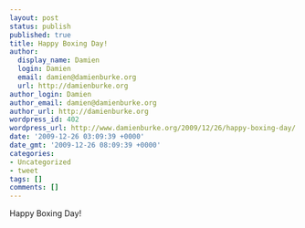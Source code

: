 ```yaml
---
layout: post
status: publish
published: true
title: Happy Boxing Day!
author:
  display_name: Damien
  login: Damien
  email: damien@damienburke.org
  url: http://damienburke.org
author_login: Damien
author_email: damien@damienburke.org
author_url: http://damienburke.org
wordpress_id: 402
wordpress_url: http://www.damienburke.org/2009/12/26/happy-boxing-day/
date: '2009-12-26 03:09:39 +0000'
date_gmt: '2009-12-26 08:09:39 +0000'
categories:
- Uncategorized
- tweet
tags: []
comments: []
---
```

<p>Happy Boxing Day!</p>
